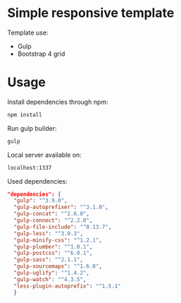 # Simple responsive template
Template use:
<ul>
  <li>Gulp</li>
  <li>Bootstrap 4 grid</li>
</ul>

# Usage
Install dependencies through npm:

```bash
npm install
```

Run gulp builder:

```bash
gulp
```

Local server available on: 

```bash
localhost:1337
```


Used dependencies:

```json
"dependencies": {
  "gulp": "^3.9.0",
  "gulp-autoprefixer": "^3.1.0",
  "gulp-concat": "^2.6.0",
  "gulp-connect": "^2.2.0",
  "gulp-file-include": "^0.13.7",
  "gulp-less": "^3.0.3",
  "gulp-minify-css": "^1.2.1",
  "gulp-plumber": "^1.0.1",
  "gulp-postcss": "^6.0.1",
  "gulp-sass": "^2.1.1",
  "gulp-sourcemaps": "^1.6.0",
  "gulp-uglify": "^1.4.2",
  "gulp-watch": "^4.3.5",
  "less-plugin-autoprefix": "^1.5.1"
  }
```
